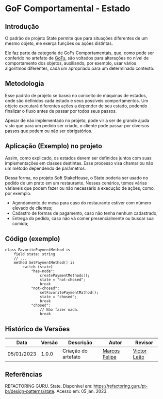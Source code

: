 # GoF Comportamental - Estado

## Introdução

O padrão de projeto State permite que para situações diferentes de um mesmo objeto, ele exerça funções ou ações distintas.

Ele faz parte da categoria de GoFs Comportamentais, que, como pode ser conferido no artefato de [GoFs](https://unbarqdsw2022-2.github.io/2022.2_G5_SoftSteakHouse/#/padroes-projeto/iniciativas_extras/gofs), são voltados para alterações no nível de comportamento dos objetos, auxiliando, por exemplo, usar vários algoritmos diferentes, cada um apropriado para um determinado contexto.

## Metodologia

Esse padrão de projeto se basea no conceito de máquinas de estados, onde são definidos cada estado e seus possíveis comportamentos. Um objeto executará diferentes ações a depender de seu estado, podendo finalizar o fluxo antes de passar por todos seus passos.

Apesar de não implementado no projeto, pode vir a ser de grande ajuda visto que para um pedido ser criado, o cliente pode passar por diversos passos que podem ou não ser obrigatórios.

## Aplicação (Exemplo) no projeto

Assim, como explicado, os estados devem ser definidos juntos com suas implementações em classes destintas. Esse processo visa chamar ou não um método dependendo de parâmetros.

Dessa forma, no projeto Soft StakeHouse, o State poderia ser usado no pedido de um prato em um restaurante. Nesses cenários, temos várias váriaveis que podem fazer ou não necessário a execução de ações, como, por exemplo:
- Agendamento de mesa para caso do restaurante estiver com número elevado de clientes;
- Cadastro de formas de pagamento, caso não tenha nenhum cadastrado;
- Entrega do pedido, caso não vá comer presencialmente ou buscar sua comida;

## Código (exemplo)

```
class FavoritePaymentMethod is
    field state: string
    // ...
    method SetPaymentMethod() is
        switch (state)
            "has-node":
                createPaymentMethods();
                state = "not-chosed";
                break
            "not-chosed":
                setFavoritePaymentMathod();
                state = "chosed";
                break
            "chosed":
                // Não fazer nada.
                break
```

## Histórico de Versões

|    Data    | Versão |            Descrição           |       Autor     |    Revisor    |
|  --------  |  ----  |            ----------          | --------------- |    -------    |
| 05/01/2023 |  1.0.0 |  Criação do artefato | [Marcos Felipe](https://github.com/marofelipe) | [Victor Leão](https://github.com/victorleaoo) |

## Referências

REFACTORING GURU. State. Disponível em: https://refactoring.guru/pt-br/design-patterns/state. Acesso em: 05 jan. 2023.
